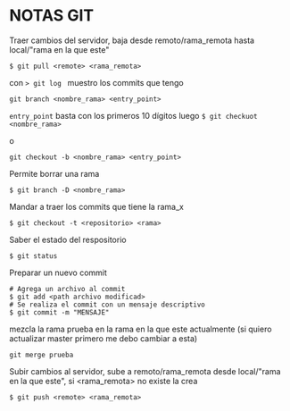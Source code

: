# NOTAS GIT

Traer cambios del servidor, baja desde remoto/rama_remota hasta local/"rama en la que este"
``` 
$ git pull <remote> <rama_remota> 
```

con ```> git log ``` muestro los commits que tengo

```
git branch <nombre_rama> <entry_point>
```

``` entry_point ``` basta con los primeros 10 dígitos
luego ```$ git checkuot <nombre_rama>```

o

``` 
git checkout -b <nombre_rama> <entry_point> 
```

Permite borrar una rama
```
$ git branch -D <nombre_rama>
```

Mandar a traer los commits que tiene la rama_x
```
$ git checkout -t <repositorio> <rama>
```

Saber el estado del respositorio
```
$ git status
```

Preparar un nuevo commit
```
# Agrega un archivo al commit
$ git add <path archivo modificad>
# Se realiza el commit con un mensaje descriptivo
$ git commit -m "MENSAJE"
```



mezcla la rama prueba en la rama en la que este actualmente (si quiero actualizar master primero me debo cambiar a esta)
```
git merge prueba
```

Subir cambios al servidor, sube a remoto/rama_remota desde local/"rama en la que este", si <rama_remota> no existe la crea

``` 
$ git push <remote> <rama_remota> 
```

